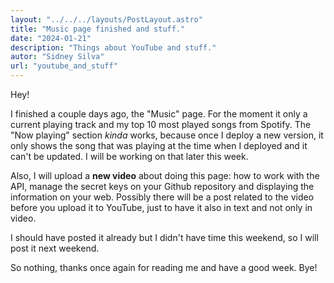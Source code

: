 ```yaml
---
layout: "../../../layouts/PostLayout.astro"
title: "Music page finished and stuff."
date: "2024-01-21"
description: "Things about YouTube and stuff."
autor: "Sidney Silva"
url: "youtube_and_stuff"
---
```


Hey!

I finished a couple days ago, the "Music" page. For the moment it only a current playing track and my top 10 most played songs from Spotify. The "Now playing" section *kinda* works, because once I deploy a new version, it only shows the song that was playing at the time when I deployed and it can't be updated. I will be working on that later this week.

Also, I will upload a **new video** about doing this page: how to work with the API, manage the secret keys on your Github repository and displaying the information on your web. Possibly there will be a post related to the video before you upload it to YouTube, just to have it also in text and not only in video.

I should have posted it already but I didn't have time this weekend, so I will post it next weekend.

So nothing, thanks once again for reading me and have a good week. Bye!

